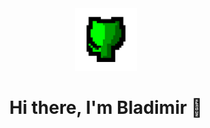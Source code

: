 <div align="center">  <img width="100"  src="https://raw.githubusercontent.com/bladimirmv/bladimirmv/master/giphy.gif">  </div>
<div align="center">
<h1>Hi there, I'm Bladimir 👋</h1>
</div>
